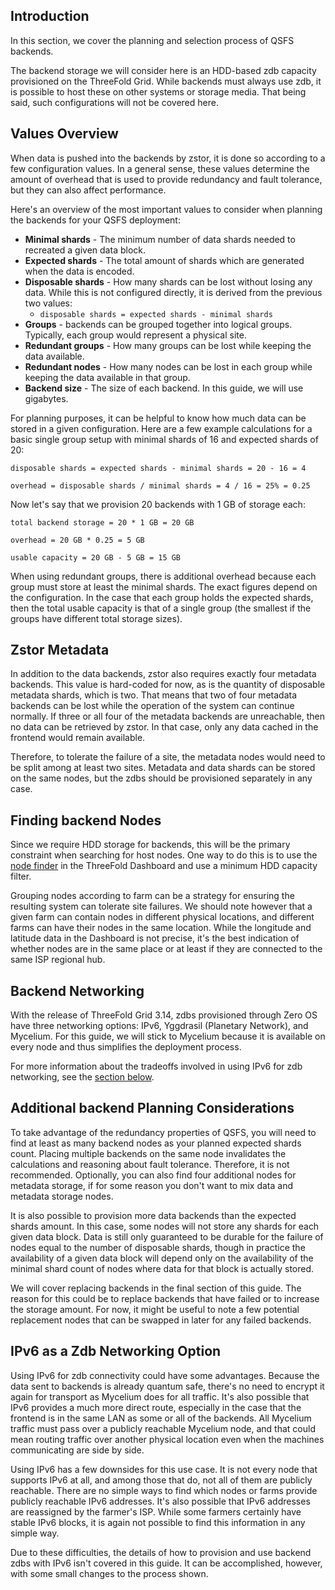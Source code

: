 ## Introduction

In this section, we cover the planning and selection process of QSFS backends.

The backend storage we will consider here is an HDD-based zdb capacity provisioned on the ThreeFold Grid. While backends must always use zdb, it is possible to host these on other systems or storage media. That being said, such configurations will not be covered here.

## Values Overview

When data is pushed into the backends by zstor, it is done so according to a few configuration values. In a general sense, these values determine the amount of overhead that is used to provide redundancy and fault tolerance, but they can also affect performance.

Here's an overview of the most important values to consider when planning the backends for your QSFS deployment:

* **Minimal shards** - The minimum number of data shards needed to recreated a given data block.
* **Expected shards** - The total amount of shards which are generated when the data is encoded.
* **Disposable shards** - How many shards can be lost without losing any data. While this is not configured directly, it is derived from the previous two values:
  * `disposable shards = expected shards - minimal shards`
* **Groups** - backends can be grouped together into logical groups. Typically, each group would represent a physical site.
* **Redundant groups** - How many groups can be lost while keeping the data available.
* **Redundant nodes** - How many nodes can be lost in each group while keeping the data available in that group.
* **Backend size** - The size of each backend. In this guide, we will use gigabytes.


For planning purposes, it can be helpful to know how much data can be stored in a given configuration. Here are a few example calculations for a basic single group setup with minimal shards of 16 and expected shards of 20:

```
disposable shards = expected shards - minimal shards = 20 - 16 = 4

overhead = disposable shards / minimal shards = 4 / 16 = 25% = 0.25
```

Now let's say that we provision 20 backends with 1 GB of storage each:

```
total backend storage = 20 * 1 GB = 20 GB

overhead = 20 GB * 0.25 = 5 GB

usable capacity = 20 GB - 5 GB = 15 GB
```

When using redundant groups, there is additional overhead because each group must store at least the minimal shards. The exact figures depend on the configuration. In the case that each group holds the expected shards, then the total usable capacity is that of a single group (the smallest if the groups have different total storage sizes).

## Zstor Metadata

In addition to the data backends, zstor also requires exactly four metadata backends. This value is hard-coded for now, as is the quantity of disposable metadata shards, which is two. That means that two of four metadata backends can be lost while the operation of the system can continue normally. If three or all four of the metadata backends are unreachable, then no data can be retrieved by zstor. In that case, only any data cached in the frontend would remain available.

Therefore, to tolerate the failure of a site, the metadata nodes would need to be split among at least two sites. Metadata and data shards can be stored on the same nodes, but the zdbs should be provisioned separately in any case.

## Finding backend Nodes

Since we require HDD storage for backends, this will be the primary constraint when searching for host nodes. One way to do this is to use the [node finder](https://dashboard.grid.tf/#/deploy/node-finder) in the ThreeFold Dashboard and use a minimum HDD capacity filter.

Grouping nodes according to farm can be a strategy for ensuring the resulting system can tolerate site failures. We should note however that a given farm can contain nodes in different physical locations, and different farms can have their nodes in the same location. While the longitude and latitude data in the Dashboard is not precise, it's the best indication of whether nodes are in the same place or at least if they are connected to the same ISP regional hub.

## Backend Networking

With the release of ThreeFold Grid 3.14, zdbs provisioned through Zero OS have three networking options: IPv6, Yggdrasil (Planetary Network), and Mycelium. For this guide, we will stick to Mycelium because it is available on every node and thus simplifies the deployment process.

For more information about the tradeoffs involved in using IPv6 for zdb networking, see the [section below](#ipv6-as-a-zdb-networking-option).

## Additional backend Planning Considerations

To take advantage of the redundancy properties of QSFS, you will need to find at least as many backend nodes as your planned expected shards count. Placing multiple backends on the same node invalidates the calculations and reasoning about fault tolerance. Therefore, it is not recommended. Optionally, you can also find four additional nodes for metadata storage, if for some reason you don't want to mix data and metadata storage nodes.

It is also possible to provision more data backends than the expected shards amount. In this case, some nodes will not store any shards for each given data block. Data is still only guaranteed to be durable for the failure of nodes equal to the number of disposable shards, though in practice the availability of a given data block will depend only on the availability of the minimal shard count of nodes where data for that block is actually stored.

We will cover replacing backends in the final section of this guide. The reason for this could be to replace backends that have failed or to increase the storage amount. For now, it might be useful to note a few potential replacement nodes that can be swapped in later for any failed backends.

## IPv6 as a Zdb Networking Option

Using IPv6 for zdb connectivity could have some advantages. Because the data sent to backends is already quantum safe, there's no need to encrypt it again for transport as Mycelium does for all traffic. It's also possible that IPv6 provides a much more direct route, especially in the case that the frontend is in the same LAN as some or all of the backends. All Mycelium traffic must pass over a publicly reachable Mycelium node, and that could mean routing traffic over another physical location even when the machines communicating are side by side.

Using IPv6 has a few downsides for this use case. It is not every node that supports IPv6 at all, and among those that do, not all of them are publicly reachable. There are no simple ways to find which nodes or farms provide publicly reachable IPv6 addresses. It's also possible that IPv6 addresses are reassigned by the farmer's ISP. While some farmers certainly have stable IPv6 blocks, it is again not possible to find this information in any simple way.

Due to these difficulties, the details of how to provision and use backend zdbs with IPv6 isn't covered in this guide. It can be accomplished, however, with some small changes to the process shown.
